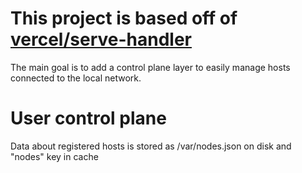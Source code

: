 # This project is based off of  [vercel/serve-handler](https://github.com/vercel/serve-handler)

The main goal is to add a control plane layer to easily manage hosts connected to the local network. 

# User control plane

Data about registered hosts is stored as /var/nodes.json on disk and "nodes" key in cache 